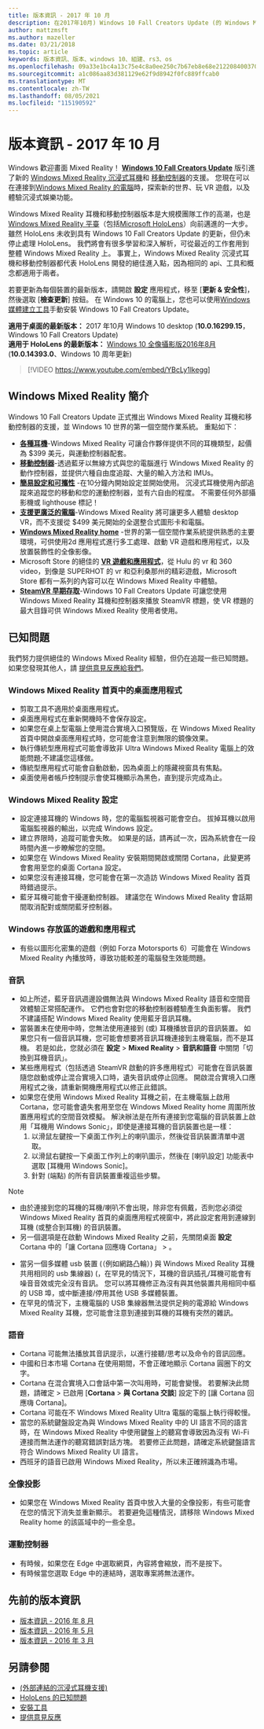```yaml
---
title: 版本資訊 - 2017 年 10 月
description: 在2017年10月) Windows 10 Fall Creators Update (的 Windows Mixed Reality 版本資訊。
author: mattzmsft
ms.author: mazeller
ms.date: 03/21/2018
ms.topic: article
keywords: 版本資訊、版本、windows 10、組建、rs3、os
ms.openlocfilehash: 09a33e1bc4a13c75e4c8a0ee250c7b67eb8e68e21220840037085e727acfb1f3
ms.sourcegitcommit: a1c086aa83d381129e62f9d8942f0fc889ffcab0
ms.translationtype: MT
ms.contentlocale: zh-TW
ms.lasthandoff: 08/05/2021
ms.locfileid: "115190592"
---
```

# <a name="release-notes---october-2017"></a>版本資訊 - 2017 年 10 月

Windows 歡迎畫面 Mixed Reality！ **[Windows 10 Fall Creators Update](https://blogs.windows.com/windowsexperience/2017/10/17/whats-new-windows-10-fall-creators-update/)** 版引進了新的 [Windows Mixed Reality 沉浸式耳機](/windows/mixed-reality/discover/immersive-headset-hardware-details)和 [移動控制器](/windows/mixed-reality/design/motion-controllers)的支援。 您現在可以在連接到[Windows Mixed Reality 的電腦](./windows-mixed-reality-minimum-pc-hardware-compatibility-guidelines.md)時，探索新的世界、玩 VR 遊戲，以及體驗沉浸式娛樂功能。

Windows Mixed Reality 耳機和移動控制器版本是大規模團隊工作的高潮，也是[Windows Mixed Reality 平臺](/windows/mixed-reality/discover/mixed-reality)（包括[Microsoft HoloLens](/windows/mixed-reality/hololens-hardware-details)）向前邁進的一大步。 雖然 HoloLens 未收到具有 Windows 10 Fall Creators Update 的更新，但仍未停止處理 HoloLens。 我們將會有很多學習和深入解析，可從最近的工作套用到整體 Windows Mixed Reality 上。 事實上，Windows Mixed Reality 沉浸式耳機和移動控制器都代表 HoloLens 開發的絕佳進入點，因為相同的 api、工具和概念都適用于兩者。

若要更新為每個裝置的最新版本，請開啟 **設定** 應用程式，移至 [**更新 & 安全性**]，然後選取 [**檢查更新**] 按鈕。 在 Windows 10 的電腦上，您也可以使用[Windows 媒體建立工具](https://www.microsoft.com/software-download/windows10)手動安裝 Windows 10 Fall Creators Update。

 **適用于桌面的最新版本：** 2017 年10月 Windows 10 desktop (**10.0.16299.15**，Windows 10 Fall Creators Update) <br>
 **適用于 HoloLens 的最新版本：** [Windows 10 全像攝影版2016年8月](release-notes-august-2016.md) (**10.0.14393.0**、Windows 10 周年更新) 

>[!VIDEO https://www.youtube.com/embed/YBcLy1lkegg]

## <a name="introducing-windows-mixed-reality"></a>Windows Mixed Reality 簡介

Windows 10 Fall Creators Update 正式推出 Windows Mixed Reality 耳機和移動控制器的支援，並 Windows 10 世界的第一個空間作業系統。 重點如下：
* **[各種耳機](https://blogs.windows.com/windowsexperience/2017/10/03/how-to-pre-order-your-windows-mixed-reality-headset/)**-Windows Mixed Reality 可讓合作夥伴提供不同的耳機類型，起價為 $399 美元，與運動控制器配套。
* **[移動控制器](/windows/mixed-reality/design/motion-controllers)**-透過藍牙以無線方式與您的電腦進行 Windows Mixed Reality 的動作控制器，並提供六種自由度追蹤、大量的輸入方法和 IMUs。
* **[簡易設定和可攜性](./recommended-adapters-for-windows-mixed-reality-capable-pcs.md)** -在10分鐘內開始設定並開始使用。 沉浸式耳機使用內部追蹤來追蹤您的移動和您的運動控制器，並有六自由的程度。 不需要任何外部攝影機或 lighthouse 標記！
* **[支援更廣泛的電腦](./windows-mixed-reality-minimum-pc-hardware-compatibility-guidelines.md)**-Windows Mixed Reality 將可讓更多人體驗 desktop VR，而不支援從 $499 美元開始的全選整合式圖形卡和電腦。
* **[Windows Mixed Reality home](/windows/mixed-reality/discover/navigating-the-windows-mixed-reality-home)** -世界的第一個空間作業系統提供熟悉的主要環境，可供使用2d 應用程式進行多工處理、啟動 VR 遊戲和應用程式，以及放置裝飾性的全像影像。
* Microsoft Store 的絕佳的 **[VR 遊戲和應用程式](https://www.microsoft.com/store/collections/MR-All-ImmersiveContent/)**，從 Hulu 的 vr 和 360 video，到像是 SUPERHOT 的 vr 和亞利桑那州的精彩遊戲，Microsoft Store 都有一系列的內容可以在 Windows Mixed Reality 中體驗。
* **[SteamVR 早期存取](./using-steamvr-with-windows-mixed-reality.md)**-Windows 10 Fall Creators Update 可讓您使用 Windows Mixed Reality 耳機和控制器來播放 SteamVR 標題，使 VR 標題的最大目錄可供 Windows Mixed Reality 使用者使用。

## <a name="known-issues"></a>已知問題

我們努力提供絕佳的 Windows Mixed Reality 經驗，但仍在追蹤一些已知問題。 如果您發現其他人，請 [提供意見反應給我們](/windows/mixed-reality/give-us-feedback)。

### <a name="desktop-app-in-the-windows-mixed-reality-home"></a>Windows Mixed Reality 首頁中的桌面應用程式
* 剪取工具不適用於桌面應用程式。
* 桌面應用程式在重新開機時不會保存設定。
* 如果您在桌上型電腦上使用混合實境入口預覽版，在 Windows Mixed Reality 首頁中開啟桌面應用程式時，您可能會注意到無限的鏡像效果。 
* 執行傳統型應用程式可能會導致非 Ultra Windows Mixed Reality 電腦上的效能問題;不建議您這樣做。  
* 傳統型應用程式可能會自動啟動，因為桌面上的隱藏視窗具有焦點。 
* 桌面使用者帳戶控制提示會使耳機顯示為黑色，直到提示完成為止。

### <a name="windows-mixed-reality-setup"></a>Windows Mixed Reality 設定
* 設定連接耳機的 Windows 時，您的電腦監視器可能會空白。 拔掉耳機以啟用電腦監視器的輸出，以完成 Windows 設定。
* 建立界限時，追蹤可能會失敗。 如果是的話，請再試一次，因為系統會在一段時間內進一步瞭解您的空間。
* 如果您在 Windows Mixed Reality 安裝期間開啟或關閉 Cortana，此變更將會套用至您的桌面 Cortana 設定。
* 如果您沒有連接耳機，您可能會在第一次造訪 Windows Mixed Reality 首頁時錯過提示。
* 藍牙耳機可能會干擾運動控制器。 建議您在 Windows Mixed Reality 會話期間取消配對或關閉藍牙控制器。

### <a name="games-and-apps-from-windows-store"></a>Windows 存放區的遊戲和應用程式
* 有些以圖形化密集的遊戲（例如 Forza Motorsports 6）可能會在 Windows Mixed Reality 內播放時，導致功能較差的電腦發生效能問題。

### <a name="audio"></a>音訊
* 如上所述，藍牙音訊週邊設備無法與 Windows Mixed Reality 語音和空間音效體驗正常搭配運作。 它們也會對您的移動控制器體驗產生負面影響。 我們不建議搭配 Windows Mixed Reality 使用藍牙音訊耳機。
* 當裝置未在使用中時，您無法使用連接到 (或) 耳機播放音訊的音訊裝置。 如果您只有一個音訊耳機，您可能會想要將音訊耳機連接到主機電腦，而不是耳機。 若是如此，您就必須在 **設定**  >  **Mixed Reality**  >  **音訊和語音** 中關閉「切換到耳機音訊」。
* 某些應用程式（包括透過 SteamVR 啟動的許多應用程式）可能會在音訊裝置隨您啟動或停止混合實境入口時，遺失音訊或停止回應。 開啟混合實境入口應用程式之後，請重新開機應用程式以修正此錯誤。
* 如果您在使用 Windows Mixed Reality 耳機之前，在主機電腦上啟用 Cortana，您可能會遺失套用至您在 Windows Mixed Reality home 周圍所放置應用程式的空間音效模擬。 解決辦法是在所有連接到您電腦的音訊裝置上啟用「耳機用 Windows Sonic」，即使是連接耳機的音訊裝置也是一樣：
   1. 以滑鼠左鍵按一下桌面工作列上的喇叭圖示，然後從音訊裝置清單中選取。
   2. 以滑鼠右鍵按一下桌面工作列上的喇叭圖示，然後在 [喇叭設定] 功能表中選取 [耳機用 Windows Sonic]。
   3. 針對 (端點) 的所有音訊裝置重複這些步驟。
>[!NOTE]
> - 由於連接到您的耳機的耳機/喇叭不會出現，除非您有佩戴，否則您必須從 Windows Mixed Reality 首頁的桌面應用程式視窗中，將此設定套用到連線到耳機 (或整合到耳機) 的音訊裝置。
> - 另一個選項是在啟動 Windows Mixed Reality 之前，先關閉桌面 **設定** Cortana 中的「讓 Cortana 回應嗨 Cortana」  >   。

* 當另一個多媒體 usb 裝置 (（例如網路凸輪）) 與 Windows Mixed Reality 耳機共用相同的 usb 集線器)  (，在罕見的情況下，耳機的音訊插孔/耳機可能會有噪音音效或完全沒有音訊。 您可以將耳機修正為沒有與其他裝置共用相同中樞的 USB 埠，或中斷連接/停用其他 USB 多媒體裝置。
* 在罕見的情況下，主機電腦的 USB 集線器無法提供足夠的電源給 Windows Mixed Reality 耳機，您可能會注意到連接到耳機的耳機有突然的雜訊。

### <a name="speech"></a>語音
* Cortana 可能無法播放其音訊提示，以進行接聽/思考以及命令的音訊回應。
* 中國和日本市場 Cortana 在使用期間，不會正確地顯示 Cortana 圓圈下的文字。
* Cortana 在混合實境入口會話中第一次叫用時，可能會變慢。 若要解決此問題，請確定  >  已啟用 [**Cortana**  >  **與 Cortana 交談**] 設定下的 [讓 Cortana 回應嗨 Cortana]。
* Cortana 可能在不 Windows Mixed Reality Ultra 電腦的電腦上執行得較慢。
* 當您的系統鍵盤設定為與 Windows Mixed Reality 中的 UI 語言不同的語言時，在 Windows Mixed Reality 中使用鍵盤上的聽寫會導致因為沒有 Wi-Fi 連接而無法運作的聽寫錯誤對話方塊。 若要修正此問題，請確定系統鍵盤語言符合 Windows Mixed Reality UI 語言。
* 西班牙的語音已啟用 Windows Mixed Reality，所以未正確辨識為市場。

### <a name="holograms"></a>全像投影
* 如果您在 Windows Mixed Reality 首頁中放入大量的全像投影，有些可能會在您的情況下消失並重新顯示。 若要避免這種情況，請移除 Windows Mixed Reality home 的該區域中的一些全息。

### <a name="motion-controllers"></a>運動控制器
* 有時候，如果您在 Edge 中選取網頁，內容將會縮放，而不是按下。
* 有時候當您選取 Edge 中的連結時，選取專案將無法運作。

## <a name="prior-release-notes"></a>先前的版本資訊
* [版本資訊 - 2016 年 8 月](release-notes-august-2016.md)
* [版本資訊 - 2016 年 5 月](release-notes-may-2016.md)
* [版本資訊 - 2016 年 3 月](release-notes-march-2016.md)

## <a name="see-also"></a>另請參閱
* [ (外部連結的沉浸式耳機支援) ](./troubleshooting-windows-mixed-reality.md)
* [HoloLens 的已知問題](/windows/mixed-reality/hololens-known-issues)
* [安裝工具](/windows/mixed-reality/develop/install-the-tools)
* [提供意見反應](/windows/mixed-reality/give-us-feedback)